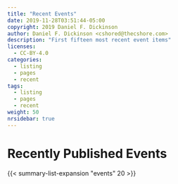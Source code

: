 ```yaml
---
title: "Recent Events"
date: 2019-11-28T03:51:44-05:00
copyright: 2019 Daniel F. Dickinson
author: Daniel F. Dickinson <cshored@thecshore.com>
description: "First fifteen most recent event items"
licenses:
  - CC-BY-4.0
categories:
  - listing
  - pages
  - recent
tags:
  - listing
  - pages
  - recent
weight: 50
nrsidebar: true
---
```


# Recently Published Events

{{< summary-list-expansion "events" 20 >}}
